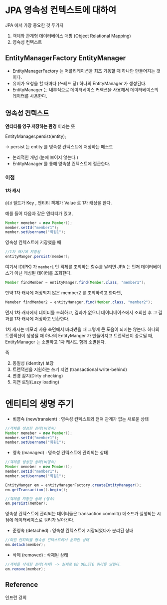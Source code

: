 # JPA 영속성 컨텍스트에 대하여

JPA 에서 가장 중요한 것 두가지

1. 객체와 관계형 데이터베이스 매핑 (Object Relational Mapping)
2. 영속성 컨텍스트

## EntityManagerFactory EntityManager

- EntityManagerFactory 는 어플리케이션을 최초 기동할 때 하나만 만들어지는 것이다.
- 유저가 요청을 할 때마다 (쓰레드 당) 하나의 EntityManager 가 생성된다.
- EntityManager 는 내부적으로 데이터베이스 커넥션을 사용해서 데이터베이스의 데이터를 사용한다.



## 영속성 컨텍스트

**엔티티를 영구 저장하는 환경** 이라는 뜻

EntityManager.persist(entity);

 -> persist 는 entity 를 영속성 컨텍스트에 저장하는 메소드
 
- 논리적인 개념 (눈에 보이지 않는다.)
- EntityManager 를 통해 영속성 컨텍스트에 접근한다.

### 이점

#### 1차 캐시

```@Id``` 필드가 Key , 엔티티 객체가 Value 로 1차 캐싱을 한다.

예를 들어 다음과 같은 엔티티가 있고,

```java
Member memeber = new Member();
member.setId("member1");
member.setUsername("회원1");
```

영속성 컨텍스트에 저장했을 때

```java
//1차 캐시에 저장됨
entityManger.persist(member);
```

여기서 ID(PK) 가 ```member1``` 인 객체를 조회하는 함수를 날리면 JPA 는 먼저 데이터베이스가 아닌 캐싱된 데이터를 조회한다.

```java
Member findMember = entityManger.find(Member.class, "member1");
```

만약 1차 캐시에 저장되지 않은 member2 를 조회하려고 한다면,

```java
Memeber findMember2 = entityManager.find(Member.class, "member2");
```

먼저 1차 캐시에서 데이터를 조회하고, 결과가 없으니 데이터베이스에서 조회한 후 그 결과를 1차 캐시에 저장하고 반환한다. 

1차 캐시는 메모리 사용 측면에서 바라봤을 때 그렇게 큰 도움이 되지는 않는다. 
하나의 트랜잭션이 생성될 때 하나의 EntityManger 가 만들어지고 트랜잭션이 종료될 때, EntityManager 는 소멸하고 1차 캐시도 함께 소멸된다.

즉 


2. 동일성 (identity) 보장
3. 트랜잭션을 지원하는 쓰기 지연 (transactional write-behind)
4. 변경 감지(Dirty checking)
5. 지연 로딩(Lazy loading)




# 엔티티의 생명 주기

- 비영속 (new/transient) : 영속성 컨텍스트와 전혀 관계가 없는 새로운 상태

```java
//객체를 생성한 상태(비영속)
Member memeber = new Member();
member.setId("member1");
member.setUsername("회원1");
```

- 영속 (managed) : 영속성 컨텍스트에 관리되는 상태

```java
//객체를 생성한 상태(비영속)
Member memeber = new Member();
member.setId("member1");
member.setUsername("회원1");

EntityManger em = entityManagerFactory.createEntityManager();
em.getTransaction().begin();

//객체를 저장한 상태 (영속)
em.persist(member);
```

영속성 컨텍스트에 관리되는 데이터들은 transaction.commit() 메소드가 실행되는 시점에 데이터베이스로 쿼리가 날아간다.

- 준영속 (detached) : 영속성 컨텍스트에 저장되었다가 분리된 상태

```java
//회원 엔티티를 영속성 컨텍스트에서 분리한 상태
em.detach(member);
```

- 삭제 (removed) : 삭제된 상태

```java
//객체를 삭제한 상태(삭제) -> 실제로 DB DELETE 쿼리를 날린다.
em.remove(member);
```

## Reference

인프런 강의 
